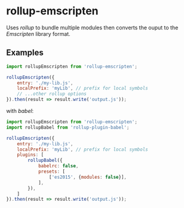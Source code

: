 
# rollup-emscripten

Uses *rollup* to bundle multiple modules then converts the ouput to the *Emscripten* library format.

## Examples

```javascript
import rollupEmscripten from 'rollup-emscripten';

rollupEmscripten({
	entry: './my-lib.js',
	localPrefix: 'myLib', // prefix for local symbols
	// ...other rollup options
}).then(result => result.write('output.js'));
```

with *babel*:

```javascript
import rollupEmscripten from 'rollup-emscripten';
import rollupBabel from 'rollup-plugin-babel';

rollupEmscripten({
	entry: './my-lib.js',
	localPrefix: 'myLib', // prefix for local symbols
	plugins: [
		rollupBabel({
			babelrc: false,
			presets: [
				['es2015', {modules: false}],
			],
		}),
	]
}).then(result => result.write('output.js'));
```
